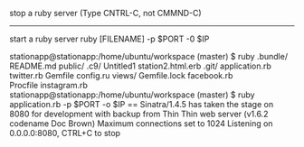 stop a ruby server 
(Type CNTRL-C, not CMMND-C)

----
start a ruby server
ruby [FILENAME] -p $PORT -0 $IP

stationapp@stationapp:/home/ubuntu/workspace (master) $ ruby 
.bundle/           README.md          public/
.c9/               Untitled1          station2.html.erb
.git/              application.rb     twitter.rb
Gemfile            config.ru          views/
Gemfile.lock       facebook.rb        
Procfile           instagram.rb       
stationapp@stationapp:/home/ubuntu/workspace (master) $ ruby application.rb -p $PORT -o $IP
== Sinatra/1.4.5 has taken the stage on 8080 for development with backup from Thin
Thin web server (v1.6.2 codename Doc Brown)
Maximum connections set to 1024
Listening on 0.0.0.0:8080, CTRL+C to stop